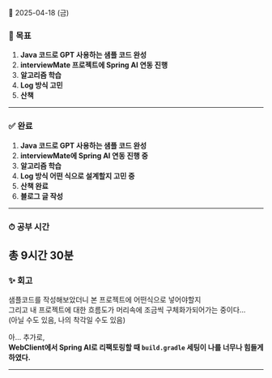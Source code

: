  📅 2025-04-18 (금)

### 🎯 목표
1. **Java 코드로 GPT 사용하는 샘플 코드 완성**
2. **interviewMate 프로젝트에 Spring AI 연동 진행**
3. **알고리즘 학습**
4. **Log 방식 고민**
5. **산책**

---

### ✅ 완료
1. **Java 코드로 GPT 사용하는 샘플 코드 완성**
2. **interviewMate에 Spring AI 연동 진행 중**
3. **알고리즘 학습**
4. **Log 방식 어떤 식으로 설계할지 고민 중**
5. **산책 완료**
6. **블로그 글 작성**

---
### ⏱ 공부 시간  
**총 9시간 30분**
---

### ✨ 회고  
샘플코드를 작성해보았더니 본 프로젝트에 어떤식으로 넣어야할지  
그리고 내 프로젝트에 대한 흐름도가 머리속에 조금씩 구체화가되어가는 중이다...  
(아닐 수도 있음, 나의 착각일 수도 있음)

아... 추가로,  
**WebClient에서 Spring AI로 리팩토링할 때 `build.gradle` 세팅이 나를 너무나 힘들게 하였다.**

---
